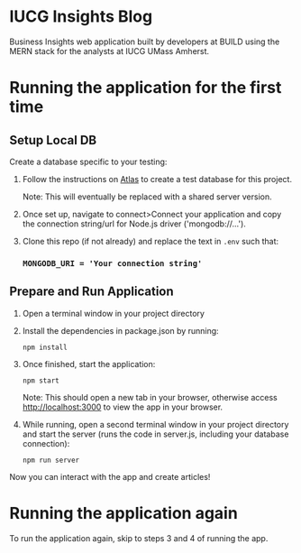 # IUCG Insights Blog

Business Insights web application built by developers at BUILD using the MERN stack for the analysts at IUCG UMass Amherst.

# Running the application for the first time

## Setup Local DB
Create a database specific to your testing:
1. Follow the instructions on [Atlas](https://www.mongodb.com/atlas/database) to create a test database for this project. 

    Note: This will eventually be replaced with a shared server version.

2. Once set up, navigate to connect>Connect your application and copy the connection string/url for Node.js driver ('mongodb://...'). 

3. Clone this repo (if not already) and replace the text in `.env` such that:
    ### `MONGODB_URI = 'Your connection string'`

## Prepare and Run Application
1. Open a terminal window in your project directory
2. Install the dependencies in package.json by running: 

    `npm install`

3. Once finished, start the application: 

    `npm start`

    Note: This should open a new tab in your browser, otherwise access [http://localhost:3000](http://localhost:3000) to view the app in your browser.

4. While running, open a second terminal window in your project directory and start the server (runs the code in server.js, including your database connection): 

    `npm run server`

Now you can interact with the app and create articles!


# Running the application again
To run the application again, skip to steps 3 and 4 of running the app.


